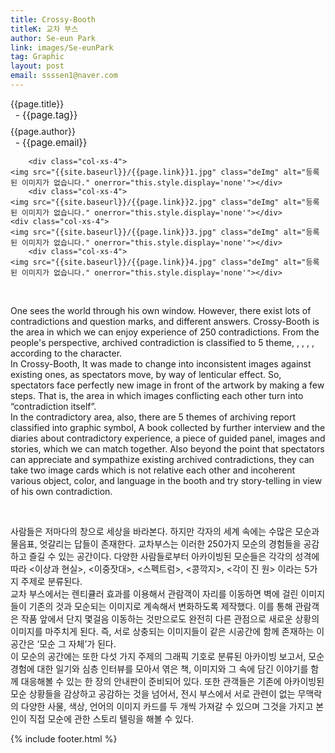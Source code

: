 ```yaml
---
title: Crossy-Booth
titleK: 교차 부스
author: Se-eun Park
link: images/Se-eunPark
tag: Graphic
layout: post
email: ssssen1@naver.com
---	
```


<div class="container">

<div class="deDep">
{{page.title}}<br>
<p style="font-size:15px; margin:0px; padding:0px 0px 0px 8px; margin:0px 0px 8px 0px;">- {{page.tag}}</p>
{{page.author}}<br>
<p style="font-size:15px; margin:0px; padding:0px 0px 0px 8px;">- {{page.email}}</p>
</div>


<div class="row" class="imgcolor">
	
		<div class="col-xs-4">
	<img src="{{site.baseurl}}/{{page.link}}1.jpg" class="deImg" alt="등록된 이미지가 없습니다." onerror="this.style.display='none'"></div>
		<div class="col-xs-4">
	<img src="{{site.baseurl}}/{{page.link}}2.jpg" class="deImg" alt="등록된 이미지가 없습니다." onerror="this.style.display='none'"></div>
	<div class="col-xs-4">
	<img src="{{site.baseurl}}/{{page.link}}3.jpg" class="deImg" alt="등록된 이미지가 없습니다." onerror="this.style.display='none'"></div>
		<div class="col-xs-4">
	<img src="{{site.baseurl}}/{{page.link}}4.jpg" class="deImg" alt="등록된 이미지가 없습니다." onerror="this.style.display='none'"></div>
	
</div>
<br>

<div class="det lato">


One sees the world through his own window. However, there exist lots of contradictions and question marks, and different answers. Crossy-Booth is the area in which we can enjoy experience of 250 contradictions. From the people's perspective, archived contradiction is classified to 5 theme, <Ideal and Reality>, <Double Standard>, <Spectrum>, <Blinded>, <Angular Circle> according to the character.
<br>
In Crossy-Booth, It was made to change into inconsistent images against existing ones, as spectators move, by way of lenticular effect. So, spectators face perfectly new image in front of the artwork by making a few steps. That is, the area in which images conflicting each other turn into “contradiction itself”.
<br>
In the contradictory area, also, there are 5 themes of archiving report classified into graphic  symbol, A book collected by further interview and the diaries about contradictory experience, a piece of guided panel, images and stories, which we can match together. Also beyond the point that spectators can appreciate and sympathize existing archived contradictions, they can take two image cards which is not relative each other and incoherent various object, color, and language in the booth and try story-telling in view of his own contradiction.



</div>

<br>

<div class="noto">

사람들은 저마다의 창으로 세상을 바라본다. 하지만 각자의 세계 속에는 수많은 모순과 물음표, 엇갈리는 답들이 존재한다. 교차부스는 이러한 250가지 모순의 경험들을 공감하고 즐길 수 있는 공간이다. 다양한 사람들로부터 아카이빙된 모순들은 각각의 성격에 따라 <이상과 현실>, <이중잣대>, <스펙트럼>, <콩깍지>, <각이 진 원> 이라는 5가지 주제로 분류된다. 
<br>
교차 부스에서는 렌티큘러 효과를 이용해서 관람객이 자리를 이동하면 벽에 걸린 이미지들이 기존의 것과 모순되는 이미지로 계속해서 변화하도록 제작했다. 이를 통해 관람객은 작품 앞에서 단지 몇걸음 이동하는 것만으로도 완전히 다른 관점으로 새로운 상황의 이미지를 마주치게 된다. 즉, 서로 상충되는 이미지들이 같은 시공간에 함께 존재하는 이 공간은 ‘모순 그 자체’가 된다. 
<br>
이 모순의 공간에는 또한 다섯 가지 주제의 그래픽 기호로 분류된 아카이빙 보고서, 모순 경험에 대한 일기와 심층 인터뷰를 모아서 엮은 책, 이미지와 그 속에 담긴 이야기를 함께 대응해볼 수 있는 한 장의 안내판이 준비되어 있다. 또한 관객들은 기존에 아카이빙된 모순 상황들을 감상하고 공감하는 것을 넘어서, 전시 부스에서 서로 관련이 없는 무맥락의 다양한 사물, 색상, 언어의 이미지 카드를 두 개씩 가져갈 수 있으며 그것을 가지고 본인이 직접 모순에 관한 스토리 텔링을 해볼 수 있다.


</div>
 {% include footer.html %}